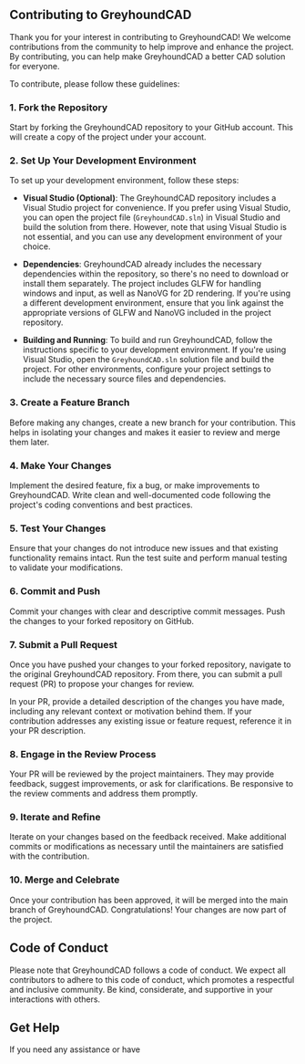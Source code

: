 ## Contributing to GreyhoundCAD

Thank you for your interest in contributing to GreyhoundCAD! We welcome contributions from the community to help improve and enhance the project. By contributing, you can help make GreyhoundCAD a better CAD solution for everyone.

To contribute, please follow these guidelines:

### 1. Fork the Repository

Start by forking the GreyhoundCAD repository to your GitHub account. This will create a copy of the project under your account.

### 2. Set Up Your Development Environment

To set up your development environment, follow these steps:

- **Visual Studio (Optional)**: The GreyhoundCAD repository includes a Visual Studio project for convenience. If you prefer using Visual Studio, you can open the project file (`GreyhoundCAD.sln`) in Visual Studio and build the solution from there. However, note that using Visual Studio is not essential, and you can use any development environment of your choice.

- **Dependencies**: GreyhoundCAD already includes the necessary dependencies within the repository, so there's no need to download or install them separately. The project includes GLFW for handling windows and input, as well as NanoVG for 2D rendering. If you're using a different development environment, ensure that you link against the appropriate versions of GLFW and NanoVG included in the project repository.

- **Building and Running**: To build and run GreyhoundCAD, follow the instructions specific to your development environment. If you're using Visual Studio, open the `GreyhoundCAD.sln` solution file and build the project. For other environments, configure your project settings to include the necessary source files and dependencies.

### 3. Create a Feature Branch

Before making any changes, create a new branch for your contribution. This helps in isolating your changes and makes it easier to review and merge them later.

### 4. Make Your Changes

Implement the desired feature, fix a bug, or make improvements to GreyhoundCAD. Write clean and well-documented code following the project's coding conventions and best practices.

### 5. Test Your Changes

Ensure that your changes do not introduce new issues and that existing functionality remains intact. Run the test suite and perform manual testing to validate your modifications.

### 6. Commit and Push

Commit your changes with clear and descriptive commit messages. Push the changes to your forked repository on GitHub.

### 7. Submit a Pull Request

Once you have pushed your changes to your forked repository, navigate to the original GreyhoundCAD repository. From there, you can submit a pull request (PR) to propose your changes for review.

In your PR, provide a detailed description of the changes you have made, including any relevant context or motivation behind them. If your contribution addresses any existing issue or feature request, reference it in your PR description.

### 8. Engage in the Review Process

Your PR will be reviewed by the project maintainers. They may provide feedback, suggest improvements, or ask for clarifications. Be responsive to the review comments and address them promptly.

### 9. Iterate and Refine

Iterate on your changes based on the feedback received. Make additional commits or modifications as necessary until the maintainers are satisfied with the contribution.

### 10. Merge and Celebrate

Once your contribution has been approved, it will be merged into the main branch of GreyhoundCAD. Congratulations! Your changes are now part of the project.

## Code of Conduct

Please note that GreyhoundCAD follows a code of conduct. We expect all contributors to adhere to this code of conduct, which promotes a respectful and inclusive community. Be kind, considerate, and supportive in your interactions with others.

## Get Help

If you need any assistance or have
